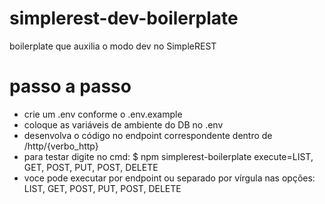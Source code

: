 # simplerest-dev-boilerplate
boilerplate que auxilia o modo dev no SimpleREST

# passo a passo

- crie um .env conforme o .env.example
- coloque as variáveis de ambiente do DB no .env
- desenvolva o código no endpoint correspondente dentro de /http/{verbo_http}
- para testar digite no cmd: $ npm simplerest-boilerplate execute=LIST, GET, POST, PUT, POST, DELETE
- voce pode executar por endpoint ou separado por vírgula nas opções: LIST, GET, POST, PUT, POST, DELETE